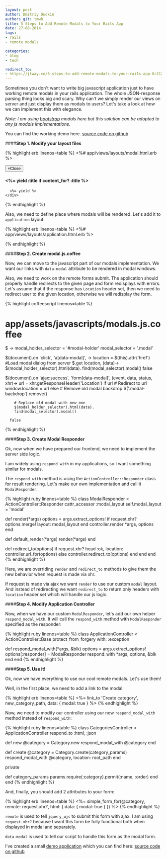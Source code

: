 ```yaml
---
layout: post
author: Dmitriy Dudkin
authors_git: tmwh
title: 5 Steps to Add Remote Modals to Your Rails App
date: 27-08-2014
tags:
- rails
- remote modals

categories:
- blog
- tech

redirect_to:
- https://jtway.co/5-steps-to-add-remote-modals-to-your-rails-app-8c21213b4d0c
---
```


Sometimes you don't want to write big javascript application just to have working remote modals in your rails application. The whole JSON-response parsing thing looks big and scary. Why can't we simply render our views on server and just display them as modals to users? Let's take a look at how we can implement this with elegance.

<!--cut-->

*Note: I am using [bootstrap](http://getbootstrap.com/javascript/#modals) modals here but this solution can be adopted to any js modals implementations.*

You can find the working demo here. [source code on github](http://remote-modals-demo.herokuapp.com/)

####**Step 1. Modify your layout files**

{% highlight erb linenos=table %}
<%# app/views/layouts/modal.html.erb %>
<div class="modal" id="mainModal" tabindex="-1" role="dialog" aria-labelledby="mainModalLabel" aria-hidden="true">
  <div class="modal-dialog">
    <div class="modal-content">
      <div class="modal-header">
        <button type="button" class="close" data-dismiss="modal"><span aria-hidden="true">&times;</span><span class="sr-only">Close</span></button>
        <h4 class="modal-title" id="mainModalLabel">
          <%= yield :title if content_for? :title %>&nbsp;
        </h4>
      </div>

      <%= yield %>
    </div>
  </div>
</div>
{% endhighlight %}

Also, we need to define place where modals will be rendered. Let's add it to `application` layout:

{% highlight erb linenos=table %}
<%# app/views/layouts/application.html.erb %>
<div id="modal-holder"></div>
{% endhighlight %}
    
####**Step 2. Create modal.js.coffee**

Now, we can move to the javascript part of our modals implementation. We want our links with `data-modal` attribute to be rendered in modal windows.

Also, we need to work on the remote forms submit. The application should properly handle redirects to the given page and form redisplays with errors. Let's assume that if the response has `Location` header set, then we need to redirect user to the given location, otherwise we will redisplay the form.

{% highlight coffeescript linenos=table %}
# app/assets/javascripts/modals.js.coffee
$ ->
  modal_holder_selector = '#modal-holder'
  modal_selector = '.modal'

  $(document).on 'click', 'a[data-modal]', ->
    location = $(this).attr('href')
    #Load modal dialog from server
    $.get location, (data)->
      $(modal_holder_selector).html(data).
      find(modal_selector).modal()
    false

  $(document).on 'ajax:success',
    'form[data-modal]', (event, data, status, xhr)->
      url = xhr.getResponseHeader('Location')
      if url
        # Redirect to url
        window.location = url
      else
        # Remove old modal backdrop
        $('.modal-backdrop').remove()

        # Replace old modal with new one
        $(modal_holder_selector).html(data).
        find(modal_selector).modal()

      false
{% endhighlight %}

####**Step 3. Create Modal Responder**

Ok, now when we have prepared our frontend, we need to implement the server side logic.

I am widely using `respond_with` in my applications, so I want something similar for modals.

The `respond_with` method is using the `ActionController::Responder` class for result rendering. Let's make our own implementation and call it `ModalResponder`.

{% highlight ruby linenos=table %}
class ModalResponder < ActionController::Responder
  cattr_accessor :modal_layout
  self.modal_layout = 'modal'

  def render(*args)
    options = args.extract_options!
    if request.xhr?
      options.merge! layout: modal_layout
    end
    controller.render *args, options
  end

  def default_render(*args)
    render(*args)
  end

  def redirect_to(options)
    if request.xhr?
      head :ok, location: controller.url_for(options)
    else
      controller.redirect_to(options)
    end
  end
end
{% endhighlight %}

Here, we are overriding `render` and `redirect_to` methods to give them the new behavior when request is made via xhr.

If request is made via ajax we want `render` to use our custom `modal` layout. And instead of redirecting we want `redirect_to` to return only headers with `location` header set which will handle our js logic.

####**Step 4. Modify Application Controller**

Now, when we have our custom `ModalResponder`, let's add our own helper `respond_modal_with`. It will call the `respond_with` method with `ModalResponder` specified as the responder:

{% highlight ruby linenos=table %}
class ApplicationController < ActionController::Base
  protect_from_forgery with: :exception

  def respond_modal_with(*args, &blk)
    options = args.extract_options!
    options[:responder] = ModalResponder
    respond_with *args, options, &blk
  end
end
{% endhighlight %}

####**Step 5. Use it!**

Ok, now we have everything to use our cool remote modals. Let's use them!

Well, in the first place, we need to add a link to the modal:

{% highlight erb linenos=table %}
<%= link_to 'Create category', new_category_path, 
            data: { modal: true } %>
{% endhighlight %}

Now, we need to modify our controller using our new `respond_modal_with` method instead of `respond_with`:

{% highlight ruby linenos=table %}
class CategoriesController < ApplicationController
  respond_to :html, :json

  def new
    @category = Category.new
    respond_modal_with @category
  end

  def create
    @category = Category.create(category_params)
    respond_modal_with @category, location: root_path
  end

  private

  def category_params
    params.require(:category).permit(:name, :order)
  end
end
{% endhighlight %}

And, finally, you should add 2 attributes to your form:

{% highlight erb linenos=table %}
<%= simple_form_for(@category, remote: request.xhr?, html: { data: { modal: true } }) %>
{% endhighlight %}

`remote` is used to tell `jquery_ujs` to submit this form with ajax. I am using `request.xhr?` because I want this form be fully functional both when displayed in modal and separately.

`data-modal` is used to tell our script to handle this form as the modal form.

I've created a small [demo application](http://remote-modals-demo.herokuapp.com/) which you can find here:  [source code on github](https://github.com/tmwh/remote-modals-demo)

